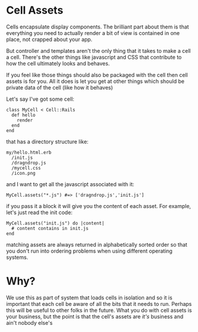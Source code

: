 
# Cell Assets

Cells encapsulate display components. The brilliant part about them is that everything you need to
actually render a bit of view is contained in one place, not crapped about your app. 

But controller and templates aren't the only thing that it takes to make a cell a cell. There's the
other things like javascript and CSS that contribute to how the cell ultimately looks and behaves. 

If you feel like those things should also be packaged with the cell then cell assets is for you. All 
it does is let you get at other things which should be private data of the cell (like how it behaves)

Let's say I've got some cell:

    class MyCell < Cell::Rails
      def hello
        render
      end
    end

that has a directory structure like:

    my/hello.html.erb
      /init.js
      /dragndrop.js
      /mycell.css
      /icon.png

and I want to get all the javascript associated with it:

    MyCell.assets("*.js") #=> ['dragndrop.js','init.js']


if you pass it a block it will give you the content of each asset. For example,
let's just read the init code:

    MyCell.assets("init.js") do |content|
      # content contains in init.js
    end

matching assets are always returned in alphabetically sorted order so that 
you don't run into ordering problems when using different operating systems.

# Why?

We use this as part of system that loads cells in isolation and so it is important
that each cell be aware of all the bits that it needs to run. Perhaps this will be
useful to other folks in the future. What you do with cell assets is your business,
but the point is that the cell's assets are *it's* business and ain't nobody else's
    